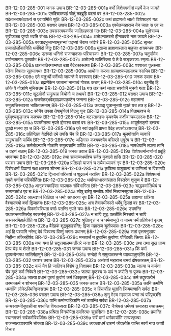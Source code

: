 BR-12-03-285-001	जनक उवाच
BR-12-03-285-001a	वर्णो विशेषवर्णानां महर्षे केन जायते
BR-12-03-285-001c	एतदिच्छाम्यहं श्रोतुं तद्ब्रूहि वदतां वर
BR-12-03-285-002a	यदेतज्जायतेऽपत्यं स एवायमिति श्रुतिः
BR-12-03-285-002c	कथं ब्राह्मणतो जातो विशेषग्रहणं गतः
BR-12-03-285-003	पराशर उवाच
BR-12-03-285-003a	एवमेतन्महाराज येन जातः स एव सः
BR-12-03-285-003c	तपसस्त्वपकर्षेण जातिग्रहणतां गतः
BR-12-03-285-004a	सुक्षेत्राच्च सुबीजाच्च पुण्यो भवति संभवः
BR-12-03-285-004c	अतोऽन्यतरतो हीनादवरो नाम जायते
BR-12-03-285-005a	वक्त्राद्भुजाभ्यामूरुभ्यां पद्भ्यां चैवाथ जज्ञिरे
BR-12-03-285-005c	सृजतः प्रजापतेर्लोकानिति धर्मविदो विदुः
BR-12-03-285-006a	मुखजा ब्राह्मणास्तात बाहुजाः क्षत्रबन्धवः
BR-12-03-285-006c	ऊरुजा धनिनो राजन्पादजाः परिचारकाः
BR-12-03-285-007a	चतुर्णामेव वर्णानामागमः पुरुषर्षभ
BR-12-03-285-007c	अतोऽन्ये त्वतिरिक्ता ये ते वै सङ्करजाः स्मृताः
BR-12-03-285-008a	क्षत्रजातिरथाम्बष्ठा उग्रा वैदेहकास्तथा
BR-12-03-285-008c	श्वपाकाः पुल्कसाः स्तेना निषादाः सूतमागधाः
BR-12-03-285-009a	आयोगाः करणा व्रात्याश्चण्डालाश्च नराधिप
BR-12-03-285-009c	एते चतुर्भ्यो वर्णेभ्यो जायन्ते वै परस्परम्
BR-12-03-285-010	जनक उवाच
BR-12-03-285-010a	ब्रह्मणैकेन जातानां नानात्वं गोत्रतः कथम्
BR-12-03-285-010c	बहूनीह हि लोके वै गोत्राणि मुनिसत्तम
BR-12-03-285-011a	यत्र तत्र कथं जाताः स्वयोनिं मुनयो गताः
BR-12-03-285-011c	शूद्रयोनौ समुत्पन्ना वियोनौ च तथापरे
BR-12-03-285-012	पराशर उवाच
BR-12-03-285-012a	राजन्नैतद्भवेद्ग्राह्यमपकृष्टेन जन्मना
BR-12-03-285-012c	महात्मनां समुत्पत्तिस्तपसा भावितात्मनाम्
BR-12-03-285-013a	उत्पाद्य पुत्रान्मुनयो नृपते यत्र तत्र ह
BR-12-03-285-013c	स्वेनैव तपसा तेषामृषित्वं विदधुः पुनः
BR-12-03-285-014a	पितामहश्च मे पूर्वमृश्यशृङ्गश्च काश्यपः
BR-12-03-285-014c	वटस्ताण्ड्यः कृपश्चैव कक्षीवान्कमठादयः
BR-12-03-285-015a	यवक्रीतश्च नृपते द्रोणश्च वदतां वरः
BR-12-03-285-015c	आयुर्मतङ्गो दत्तश्च द्रुपदो मत्स्य एव च
BR-12-03-285-016a	एते स्वां प्रकृतिं प्राप्ता वैदेह तपसोऽऽश्रयात्
BR-12-03-285-016c	प्रतिष्ठिता वेदविदो दमे तपसि चैव हि
BR-12-03-285-017a	मूलगोत्राणि चत्वारि समुत्पन्नानि पार्थिव
BR-12-03-285-017c	अङ्गिराः कश्यपश्चैव वसिष्ठो भृगुरेव च
BR-12-03-285-018a	कर्मतोऽन्यानि गोत्राणि समुत्पन्नानि पार्थिव
BR-12-03-285-018c	नामधेयानि तपसा तानि च ग्रहणं सताम्
BR-12-03-285-019	जनक उवाच
BR-12-03-285-019a	विशेषधर्मान्वर्णानां प्रब्रूहि भगवन्मम
BR-12-03-285-019c	तथा सामान्यधर्मांश्च सर्वत्र कुशलो ह्यसि
BR-12-03-285-020	पराशर उवाच
BR-12-03-285-020a	प्रतिग्रहो याजनं च तथैवाध्यापनं नृप
BR-12-03-285-020c	विशेषधर्मो विप्राणां रक्षा क्षत्रस्य शोभना
BR-12-03-285-021a	कृषिश्च पाशुपाल्यं च वाणिज्यं च विशामपि
BR-12-03-285-021c	द्विजानां परिचर्या च शूद्रकर्म नराधिप
BR-12-03-285-022a	विशेषधर्मा नृपते वर्णानां परिकीर्तिताः
BR-12-03-285-022c	धर्मान्साधारणांस्तात विस्तरेण शृणुष्व मे
BR-12-03-285-023a	आनृशंस्यमहिंसा चाप्रमादः संविभागिता
BR-12-03-285-023c	श्राद्धकर्मातिथेयं च सत्यमक्रोध एव च
BR-12-03-285-024a	स्वेषु दारेषु सन्तोषः शौचं नित्यानसूयता
BR-12-03-285-024c	आत्मज्ञानं तितिक्षा च धर्माः साधारणा नृप
BR-12-03-285-025a	ब्राह्मणाः क्षत्रिया वैश्यास्त्रयो वर्णा द्विजातयः
BR-12-03-285-025c	अत्र तेषामधीकारो धर्मेषु द्विपदां वर
BR-12-03-285-026a	विकर्मावस्थिता वर्णाः पतन्ति नृपते त्रयः
BR-12-03-285-026c	उन्नमन्ति यथासन्तमाश्रित्येह स्वकर्मसु
BR-12-03-285-027a	न चापि शूद्रः पततीति निश्चयो न चापि संस्कारमिहार्हतीति वा
BR-12-03-285-027c	श्रुतिप्रवृत्तं न च धर्ममाप्नुते न चास्य धर्मे प्रतिषेधनं कृतम्
BR-12-03-285-028a	वैदेहकं शूद्रमुदाहरन्ति; द्विजा महाराज श्रुतोपपन्नाः
BR-12-03-285-028c	अहं हि पश्यामि नरेन्द्र देवं विश्वस्य विष्णुं जगतः प्रधानम्
BR-12-03-285-029a	सतां वृत्तमनुष्ठाय निहीना उज्जिहीर्षवः
BR-12-03-285-029c	मन्त्रवर्जं न दुष्यन्ति कुर्वाणाः पौष्टिकीः क्रियाः
BR-12-03-285-030a	यथा यथा हि सद्वृत्तमालम्बन्तीतरे जनाः
BR-12-03-285-030c	तथा तथा सुखं प्राप्य प्रेत्य चेह च शेरते
BR-12-03-285-031	जनक उवाच
BR-12-03-285-031a	किं कर्म दूषयत्येनमथ जातिर्महामुने
BR-12-03-285-031c	सन्देहो मे समुत्पन्नस्तन्मे व्याख्यातुमर्हसि
BR-12-03-285-032	पराशर उवाच
BR-12-03-285-032a	असंशयं महाराज उभयं दोषकारकम्
BR-12-03-285-032c	कर्म चैव हि जातिश्च विशेषं तु निशामय
BR-12-03-285-033a	जात्या च कर्मणा चैव दुष्टं कर्म निषेवते
BR-12-03-285-033c	जात्या दुष्टश्च यः पापं न करोति स पूरुषः
BR-12-03-285-034a	जात्या प्रधानं पुरुषं कुर्वाणं कर्म धिक्कृतम्
BR-12-03-285-034c	कर्म तद्दूषयत्येनं तस्मात्कर्म न शोभनम्
BR-12-03-285-035	जनक उवाच
BR-12-03-285-035a	कानि कर्माणि धर्म्याणि लोकेऽस्मिन्द्विजसत्तम
BR-12-03-285-035c	न हिंसन्तीह भूतानि क्रियमाणानि सर्वदा
BR-12-03-285-036	पराशर उवाच
BR-12-03-285-036a	शृणु मेऽत्र महाराज यन्मां त्वं परिपृच्छसि
BR-12-03-285-036c	यानि कर्माण्यहिंस्राणि नरं त्रायन्ति सर्वदा
BR-12-03-285-037a	संन्यस्याग्नीनुपासीनाः पश्यन्ति विगतज्वराः
BR-12-03-285-037c	नैःश्रेयसं धर्मपथं समारुह्य यथाक्रमम्
BR-12-03-285-038a	प्रश्रिता विनयोपेता दमनित्याः सुसंशिताः
BR-12-03-285-038c	प्रयान्ति स्थानमजरं सर्वकर्मविवर्जिताः
BR-12-03-285-039a	सर्वे वर्णा धर्मकार्याणि सम्यक्कृत्वा राजन्सत्यवाक्यानि चोक्त्वा
BR-12-03-285-039c	त्यक्त्वाधर्मं दारुणं जीवलोके यान्ति स्वर्गं नात्र कार्यो विचारः

